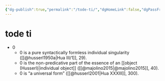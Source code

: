 ```yaml
---
{"dg-publish":true,"permalink":"/tode-ti/","dgHomeLink":false,"dgPassFrontmatter":false}
---
```


# tode ti
- 0
	- 0 is a pure syntactically formless individual singularity ([[@husserl1950a|Hua III/1]], 29).
	- 0 is the non-predicative part of the essence of an [[object (Husserl)|individual object]] ([[@majolino2015|@majolino2015]], 40).
	- 0 is “a universal form” ([[@husserl2001|Hua XXXIII]], 300).



